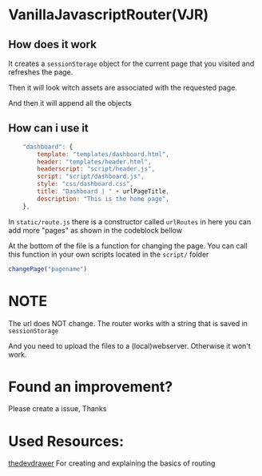 # VanillaJavascriptRouter(VJR)
## How does it work
It creates a `sessionStorage` object for the current page that you visited and refreshes the page.

Then it will look witch assets are associated with the requested page.

And then it will append all the objects


## How can i use it
```javascript
	"dashboard": {
		template: "templates/dashboard.html",
		header: "templates/header.html",
		headerscript: "script/header.js",
		script: "script/dashboard.js",
		style: "css/dashboard.css",
		title: "Dashboard | " + urlPageTitle,
		description: "This is the home page",
	},
```

In `static/route.js` there is a constructor called `urlRoutes` in here you can add more "pages" as shown in the codeblock bellow

At the bottom of the file is a function for changing the page.
You can call this function in your own scripts located in the `script/` folder

```javascript
changePage("pagename")
```

# NOTE

The url does NOT change.
The router works with a string that is saved in `sessionStorage`

And you need to upload the files to a (local)webserver.
Otherwise it won't work.

# Found an improvement?
Please create a issue, Thanks

# Used Resources:
[thedevdrawer](https://github.com/thedevdrawer/spa-routing)
For creating and explaining the basics of routing

